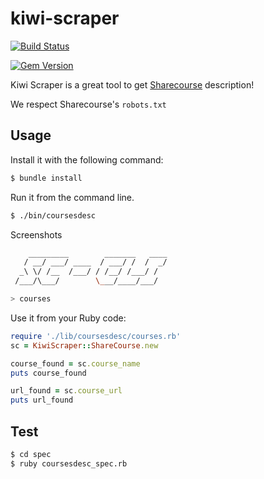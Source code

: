 # kiwi-scraper

[![Build Status](https://travis-ci.org/Kiwi-Learn/kiwi-scraper.svg?branch=master)](https://travis-ci.org/Kiwi-Learn/kiwi-scraper)

[![Gem Version](https://badge.fury.io/rb/kiwicourse.svg)](https://badge.fury.io/rb/kiwicourse)

Kiwi Scraper is a great tool to get [Sharecourse](http://sharecourse.net/sharecourse/general/home/) description!

We respect Sharecourse's `robots.txt`

## Usage

Install it with the following command:
```sh
$ bundle install
```

Run it from the command line.
```sh
$ ./bin/coursesdesc
```

Screenshots

```sh
    _________        _______   ____
   / __/ ___/ ____  / ___/ /  /  _/
  _\ \/ /__  /___/ / /__/ /___/ /  
 /___/\___/        \___/____/___/  

> courses
```

Use it from your Ruby code:
````ruby
require './lib/coursesdesc/courses.rb'
sc = KiwiScraper::ShareCourse.new

course_found = sc.course_name
puts course_found

url_found = sc.course_url
puts url_found

````

## Test

```sh
$ cd spec
$ ruby coursesdesc_spec.rb
```
